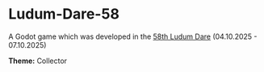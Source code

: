 # Ludum-Dare-58
A Godot game which was developed in the [58th Ludum Dare](https://ldjam.com/events/ludum-dare/58) (04.10.2025 - 07.10.2025)

**Theme:** Collector
